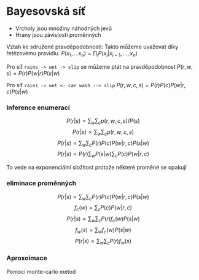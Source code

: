 # Bayesovská síť

* Vrcholy jsou množiny náhodných jevů
* Hrany jsou závislosti proměnných

Vztah ke sdružené pravděpodobnosti: Takto můžeme uvažovat díky řetězovému pravidlu. $P(x_1, \dots x_n) = \prod_i P(x_i | x_{i-1}, \dots, x_n)$

Pro síť `rains -> wet -> slip` se můžeme ptát na pravděpodobnost $P(r, w, s) = P(r) P(w | r) P(s | w)$

Pro síť `rains -> wet <- car wash --> slip` $P(r,w,c,s) = P(r) P(c) P(w | r,c) P(s| w)$

### Inference enumerací

$$P(r|s) = \sum_w \sum_c p(r,w,c,s) / P(s)$$
$$P(r|s) \propto \sum_w \sum_c p(r,w,c,s)$$
$$P(r|s) \propto \sum_w \sum_c P(r) P(c) P(w | r,c) P(s| w)$$
$$P(r|s) \propto P(r) \sum_w P(s| w) \sum_c  P(c) P(w | r,c) $$

To vede na exponenciální složitost protože některé proměné se opakují

### eliminace proměnných

$$P(r|s) \propto \sum_w \sum_c P(r) P(c) P(w | r,c) P(s| w)$$
$$f_c(w) = \sum_c P(c) P(w | r,c)$$
$$P(r|s) \propto \sum_w \sum_c P(r) f_c(w) P(s| w)$$
$$f_w(s) = \sum_w f_c(w) P(s|w)$$
$$P(r|s) \propto \sum_w \sum_c P(r) f_w(s)$$

### Aproxoimace

Pomocí monte-carlo metod
